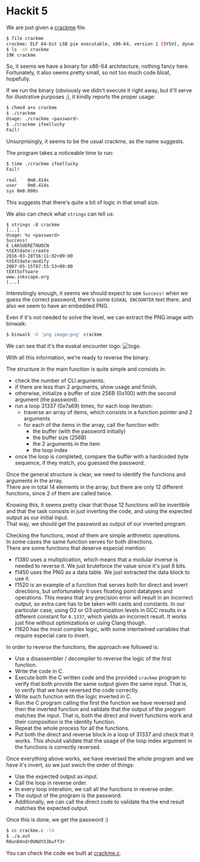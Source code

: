 # Hackit 5

We are just given a [crackme](crackme) file.

```sh
$ file crackme
crackme: ELF 64-bit LSB pie executable, x86-64, version 1 (SYSV), dynamically linked, interpreter /lib64/ld-linux-x86-64.so.2, for GNU/Linux 3.2.0, stripped
$ ls -sh crackme
19K crackme
```

So, it seems we have a binary for x86-64 architecture, nothing fancy here.  
Fortunately, it also seems pretty small, so not too much code bloat, hopefully.

If we run the binary (obviously we didn't execute it right away, but it'll serve for illustrative purposes ;),
it kindly reports the proper usage:

```sh
$ chmod a+x crackme
$ ./crackme
Usage: ./crackme <password>
$ ./crackme ifeellucky
Fail!
```

Unsurprisingly, it seems to be the usual crackme, as the name suggests.

The program takes a noticeable time to run:

```sh
$ time ./crackme ifeellucky
Fail!

real	0m0.414s
user	0m0.414s
sys	0m0.000s
```

This suggests that there's quite a bit of logic in that small size.

We also can check what `strings` can tell us:

```
$ strings -8 crackme
[...]
Usage: %s <password>
Success!
E LAKSUERETNUOCN
%tEXtdate:create
2016-03-28T16:11:02+09:00
%tEXtdate:modify
2007-05-15T07:55:53+09:00
tEXtSoftware
www.inkscape.org
[...]
```

Interestingly enough, it seems we should expect to see `Success!` when we guess the correct password,
there's some `EUSKAL ENCOUNTER` text there, and also we seem to have an embedded PNG.

Even if it's not needed to solve the level, we can extract the PNG image with binwalk:

```sh
$ binwalk -D 'png image:png' crackme
```

We can see that it's the euskal encounter logo: ![logo](logo.png).

With all this information, we're ready to reverse the binary.  

The structure in the main function is quite simple and consists in:

- check the number of CLI arguments.
- if there are less than 2 arguments, show usage and finish.
- otherwise, initialize a buffer of size 256B (0x100) with the second argument (the password).
- run a loop 31337 (0x7a69) times, for each loop iteration:
  - traverse an array of items, which consists in a function pointer and 2 arguments
  - for each of the items in the array, call the function with:
    - the buffer (with the password initially)
    - the buffer size (256B)
    - the 2 arguments in the item
    - the loop index
- once the loop is completed, compare the buffer with a hardcoded byte sequence,
  if they match, you guessed the password.

Once the general structure is clear, we need to identify the functions and arguments in the array.  
There are in total 14 elements in the array, but there are only 12 different functions,
since 2 of them are called twice.

Knowing this, it seems pretty clear that those 12 functions will be invertible
and that the task consists in just inverting the code, and using the expected output as our initial input.  
That way, we should get the password as output of our inverted program.

Checking the functions, most of them are simple arithmetic operations.  
In some cases the same function serves for both directions.  
There are some functions that deserve especial mention:

- f1380 uses a multiplication, which means that a modular inverse is needed to reverse it.
  We just bruteforce the value since it's just 8 bits.
- f1450 uses the PNG as a data table. We just extracted the data block to use it.
- f1520 is an example of a function that serves both for direct and invert directions,
  but unfortunately it uses floating point datatypes and operations.
  This means that any precision error will result in an incorrect output,
  so extra care has to be taken with casts and constants.
  In our particular case, using O2 or O3 optimization levels in GCC results in a different constant for `0.1337`,
  which yields an incorrect result. It works just fine without optimizations or using Clang though.
- f1620 has the most complex logic, with some intertwined variables that require especial care to invert.

In order to reverse the functions, the approach we followed is:
- Use a disassembler / decompiler to reverse the logic of the first function.
- Write the code in C.
- Execute both the C written code and the provided `crackme` program
  to verify that both provide the same output given the same input.
  That is, to verify that we have reversed the code correctly.
- Write such function with the logic inverted in C.
- Run the C program calling the first the function we have reversed and then the inverted function
  and validate that the output of the program matches the input.
  That is, both the direct and invert functions work and their composition is the identity function.
- Repeat the whole process for all the functions.
- Put both the direct and reverse block in a loop of 31337 and check that it works.
  This should validate that the usage of the loop index argument in the functions is correctly reversed.
  
Once everything above works, we have reversed the whole program and we have it's invert,
so we just swich the order of things:
- Use the expected output as input.
- Call the loop in reverse order.
- In every loop interation, we call all the functions in reverse order.
- The output of the program is the password.
- Additionally, we can call the direct code to validate tha the end result matches the expected output.

Once this is done, we get the password :)

```sh
$ cc crackme.c -lm
$ ./a.out
R0unD4ndr0UNdth3buff3r
```

You can check the code we built at [crackme.c](crackme.c).

